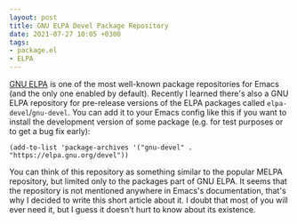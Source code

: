 ```yaml
---
layout: post
title: GNU ELPA Devel Package Repository
date: 2021-07-27 10:05 +0300
tags:
- package.el
- ELPA
---
```


[GNU ELPA](https://elpa.gnu.org/) is one of the most well-known package repositories for Emacs (and the
only one enabled by default). Recently I learned there's also a GNU ELPA
repository for pre-release versions of the ELPA packages called
`elpa-devel`/`gnu-devel`. You can add it to your Emacs config like this if you
want to install the development version of some package (e.g. for test purposes
or to get a bug fix early):

``` emacs-lisp
(add-to-list 'package-archives '("gnu-devel" . "https://elpa.gnu.org/devel"))
```

You can think of this repository as something similar to the popular MELPA
repository, but limited only to the packages part of GNU ELPA.  It seems that
the repository is not mentioned anywhere in Emacs's documentation, that's why I
decided to write this short article about it. I doubt that most of you will ever need it,
but I guess it doesn't hurt to know about its existence.
